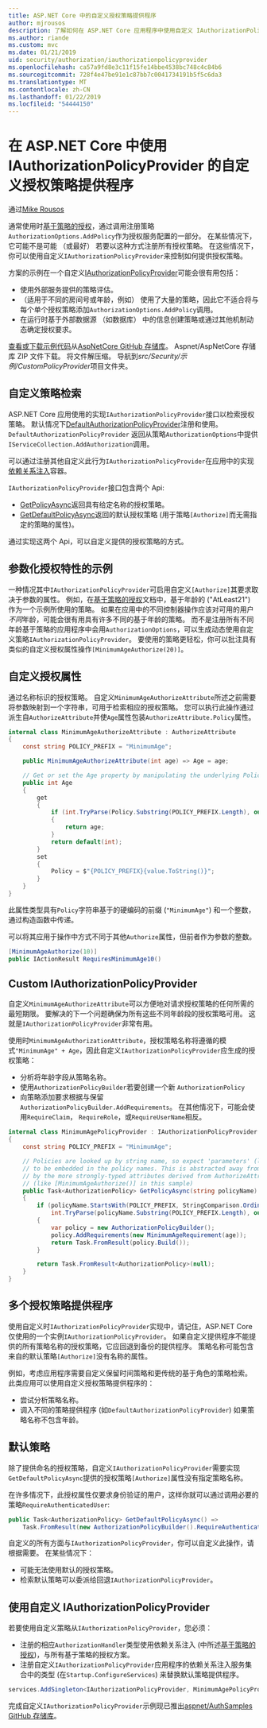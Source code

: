 ```yaml
---
title: ASP.NET Core 中的自定义授权策略提供程序
author: mjrousos
description: 了解如何在 ASP.NET Core 应用程序中使用自定义 IAuthorizationPolicyProvider 动态生成的授权策略。
ms.author: riande
ms.custom: mvc
ms.date: 01/21/2019
uid: security/authorization/iauthorizationpolicyprovider
ms.openlocfilehash: ca57a9fd8e3c11f15fe14bbe4538bc748c4c84b6
ms.sourcegitcommit: 728f4e47be91e1c87bb7c0041734191b5f5c6da3
ms.translationtype: MT
ms.contentlocale: zh-CN
ms.lasthandoff: 01/22/2019
ms.locfileid: "54444150"
---
```

# <a name="custom-authorization-policy-providers-using-iauthorizationpolicyprovider-in-aspnet-core"></a>在 ASP.NET Core 中使用 IAuthorizationPolicyProvider 的自定义授权策略提供程序 

通过[Mike Rousos](https://github.com/mjrousos)

通常使用时[基于策略的授权](xref:security/authorization/policies)，通过调用注册策略`AuthorizationOptions.AddPolicy`作为授权服务配置的一部分。 在某些情况下，它可能不是可能 （或最好） 若要以这种方式注册所有授权策略。 在这些情况下，你可以使用自定义`IAuthorizationPolicyProvider`来控制如何提供授权策略。

方案的示例在一个自定义[IAuthorizationPolicyProvider](/dotnet/api/microsoft.aspnetcore.authorization.iauthorizationpolicyprovider)可能会很有用包括：

* 使用外部服务提供的策略评估。
* （适用于不同的房间号或年龄，例如） 使用了大量的策略，因此它不适合将与每个单个授权策略添加`AuthorizationOptions.AddPolicy`调用。
* 在运行时基于外部数据源 （如数据库） 中的信息创建策略或通过其他机制动态确定授权要求。

[查看或下载示例代码](https://github.com/aspnet/AspNetCore/tree/release/2.2/src/Security/samples/CustomPolicyProvider)从[AspNetCore GitHub 存储库](https://github.com/aspnet/AspNetCore)。 Aspnet/AspNetCore 存储库 ZIP 文件下载。 将文件解压缩。 导航到*src/Security/示例/CustomPolicyProvider*项目文件夹。

## <a name="customize-policy-retrieval"></a>自定义策略检索

ASP.NET Core 应用使用的实现`IAuthorizationPolicyProvider`接口以检索授权策略。 默认情况下[DefaultAuthorizationPolicyProvider](/dotnet/api/microsoft.aspnetcore.authorization.defaultauthorizationpolicyprovider)注册和使用。 `DefaultAuthorizationPolicyProvider` 返回从策略`AuthorizationOptions`中提供`IServiceCollection.AddAuthorization`调用。

可以通过注册其他自定义此行为`IAuthorizationPolicyProvider`在应用中的实现[依赖关系注入](xref:fundamentals/dependency-injection)容器。 

`IAuthorizationPolicyProvider`接口包含两个 Api:

* [GetPolicyAsync](/dotnet/api/microsoft.aspnetcore.authorization.iauthorizationpolicyprovider.getpolicyasync#Microsoft_AspNetCore_Authorization_IAuthorizationPolicyProvider_GetPolicyAsync_System_String_)返回具有给定名称的授权策略。
* [GetDefaultPolicyAsync](/dotnet/api/microsoft.aspnetcore.authorization.iauthorizationpolicyprovider.getdefaultpolicyasync)返回的默认授权策略 (用于策略`[Authorize]`而无需指定的策略的属性)。 

通过实现这两个 Api，可以自定义提供的授权策略的方式。

## <a name="parameterized-authorize-attribute-example"></a>参数化授权特性的示例

一种情况其中`IAuthorizationPolicyProvider`可启用自定义`[Authorize]`其要求取决于参数的属性。 例如，在[基于策略的授权](xref:security/authorization/policies)文档中，基于年龄的 ("AtLeast21") 作为一个示例所使用的策略。 如果在应用中的不同控制器操作应该对可用的用户*不同*年龄，可能会很有用具有许多不同的基于年龄的策略。 而不是注册所有不同年龄基于策略的应用程序中会用`AuthorizationOptions`，可以生成动态使用自定义策略`IAuthorizationPolicyProvider`。 要使用的策略更轻松，你可以批注具有类似的自定义授权属性操作`[MinimumAgeAuthorize(20)]`。

## <a name="custom-authorization-attributes"></a>自定义授权属性

通过名称标识的授权策略。 自定义`MinimumAgeAuthorizeAttribute`所述之前需要将参数映射到一个字符串，可用于检索相应的授权策略。 您可以执行此操作通过派生自`AuthorizeAttribute`并使`Age`属性包装`AuthorizeAttribute.Policy`属性。

```csharp
internal class MinimumAgeAuthorizeAttribute : AuthorizeAttribute
{
    const string POLICY_PREFIX = "MinimumAge";

    public MinimumAgeAuthorizeAttribute(int age) => Age = age;

    // Get or set the Age property by manipulating the underlying Policy property
    public int Age
    {
        get
        {
            if (int.TryParse(Policy.Substring(POLICY_PREFIX.Length), out var age))
            {
                return age;
            }
            return default(int);
        }
        set
        {
            Policy = $"{POLICY_PREFIX}{value.ToString()}";
        }
    }
}
```

此属性类型具有`Policy`字符串基于的硬编码的前缀 (`"MinimumAge"`) 和一个整数，通过构造函数中传递。

可以将其应用于操作中方式不同于其他`Authorize`属性，但前者作为参数的整数。

```csharp
[MinimumAgeAuthorize(10)]
public IActionResult RequiresMinimumAge10()
```

## <a name="custom-iauthorizationpolicyprovider"></a>Custom IAuthorizationPolicyProvider

自定义`MinimumAgeAuthorizeAttribute`可以方便地对请求授权策略的任何所需的最短期限。 要解决的下一个问题确保为所有这些不同年龄段的授权策略可用。 这就是`IAuthorizationPolicyProvider`非常有用。

使用时`MinimumAgeAuthorizationAttribute`，授权策略名称将遵循的模式`"MinimumAge" + Age`，因此自定义`IAuthorizationPolicyProvider`应生成的授权策略：

* 分析将年龄字段从策略名称。
* 使用`AuthorizationPolicyBuilder`若要创建一个新 `AuthorizationPolicy`
* 向策略添加要求根据与保留`AuthorizationPolicyBuilder.AddRequirements`。 在其他情况下，可能会使用`RequireClaim`， `RequireRole`，或`RequireUserName`相反。

```csharp
internal class MinimumAgePolicyProvider : IAuthorizationPolicyProvider
{
    const string POLICY_PREFIX = "MinimumAge";

    // Policies are looked up by string name, so expect 'parameters' (like age)
    // to be embedded in the policy names. This is abstracted away from developers
    // by the more strongly-typed attributes derived from AuthorizeAttribute
    // (like [MinimumAgeAuthorize()] in this sample)
    public Task<AuthorizationPolicy> GetPolicyAsync(string policyName)
    {
        if (policyName.StartsWith(POLICY_PREFIX, StringComparison.OrdinalIgnoreCase) &&
            int.TryParse(policyName.Substring(POLICY_PREFIX.Length), out var age))
        {
            var policy = new AuthorizationPolicyBuilder();
            policy.AddRequirements(new MinimumAgeRequirement(age));
            return Task.FromResult(policy.Build());
        }

        return Task.FromResult<AuthorizationPolicy>(null);
    }
}
```

## <a name="multiple-authorization-policy-providers"></a>多个授权策略提供程序

使用自定义时`IAuthorizationPolicyProvider`实现中，请记住，ASP.NET Core 仅使用的一个实例`IAuthorizationPolicyProvider`。 如果自定义提供程序不能提供的所有策略名称的授权策略，它应回退到备份的提供程序。 策略名称可能包含来自的默认策略`[Authorize]`没有名称的属性。

例如，考虑应用程序需要自定义保留时间策略和更传统的基于角色的策略检索。 此类应用可以使用自定义授权策略提供程序的：

* 尝试分析策略名称。 
* 调入不同的策略提供程序 (如`DefaultAuthorizationPolicyProvider`) 如果策略名称不包含年龄。

## <a name="default-policy"></a>默认策略

除了提供命名的授权策略，自定义`IAuthorizationPolicyProvider`需要实现`GetDefaultPolicyAsync`提供的授权策略`[Authorize]`属性没有指定策略名称。

在许多情况下，此授权属性仅要求身份验证的用户，这样你就可以通过调用必要的策略`RequireAuthenticatedUser`:

```csharp
public Task<AuthorizationPolicy> GetDefaultPolicyAsync() => 
    Task.FromResult(new AuthorizationPolicyBuilder().RequireAuthenticatedUser().Build());
```

自定义的所有方面与`IAuthorizationPolicyProvider`，你可以自定义此操作，请根据需要。 在某些情况下：

* 可能无法使用默认的授权策略。
* 检索默认策略可以委派给回退`IAuthorizationPolicyProvider`。

## <a name="use-a-custom-iauthorizationpolicyprovider"></a>使用自定义 IAuthorizationPolicyProvider

若要使用自定义策略从`IAuthorizationPolicyProvider`，您必须：

* 注册的相应`AuthorizationHandler`类型使用依赖关系注入 (中所述[基于策略的授权](xref:security/authorization/policies#authorization-handlers))，与所有基于策略的授权方案。
* 注册自定义`IAuthorizationPolicyProvider`应用程序的依赖关系注入服务集合中的类型 (在`Startup.ConfigureServices`) 来替换默认策略提供程序。

```csharp
services.AddSingleton<IAuthorizationPolicyProvider, MinimumAgePolicyProvider>();
```

完成自定义`IAuthorizationPolicyProvider`示例现已推出[aspnet/AuthSamples GitHub 存储库](https://github.com/aspnet/AspNetCore/tree/release/2.2/src/Security/samples/CustomPolicyProvider)。
